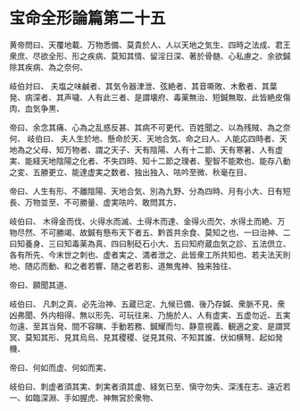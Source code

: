 # 宝命全形論篇第二十五
黄帝問曰、天覆地載、万物悉備、莫貴於人、人以天地之気生、四時之法成、君王衆庶、尽欲全形、形之疾病、莫知其情、留淫日深、著於骨髄、心私慮之、余欲鍼除其疾病、為之奈何、

岐伯対曰、
夫塩之味鹹者、其気令器津泄、弦絶者、其音嘶敗、木敷者、其葉発、病深者、其声噦、人有此三者、是謂壊府、毒薬無治、短鍼無取、此皆絶皮傷肉、血気争黒、

帝曰、余念其痛、心為之乱惑反甚、其病不可更代、百姓聞之、以為残賊、為之奈何、
岐伯曰、
夫人生於地、懸命於天、天地合気、命之曰人、人能応四時者、天地為之父母、知万物者、謂之天子、天有陰陽、人有十二節、天有寒暑、人有虚実、能経天地陰陽之化者、不失四時、知十二節之理者、聖智不能欺也、能存八動之変、五勝更立、能達虚実之数者、独出独入、呿吟至微、秋毫在目、

帝曰、人生有形、不離陰陽、天地合気、別為九野、分為四時、月有小大、日有短長、万物並至、不可勝量、虚実呿吟、敢問其方、

岐伯曰、
木得金而伐、火得水而滅、土得木而達、金得火而欠、水得土而絶、万物尽然、不可勝竭、故鍼有懸布天下者五、黔首共余食、莫知之也、一曰治神、二曰知養身、三曰知毒薬為真、四曰制砭石小大、五曰知府蔵血気之診、五法倶立、各有所先、今末世之刺也、虚者実之、満者泄之、此皆衆工所共知也、若夫法天則地、随応而動、和之者若響、随之者若影、道無鬼神、独来独往、

帝曰、願聞其道、

岐伯曰、
凡刺之真、必先治神、五蔵已定、九候已備、後乃存鍼、衆脈不見、衆凶弗聞、外内相得、無以形先、可玩往来、乃施於人、人有虚実、五虚勿近、五実勿遠、至其当発、間不容瞚、手動若務、鍼耀而匀、静意視義、観適之変、是謂冥冥、莫知其形、見其烏烏、見其稷稷、従見其飛、不知其誰、伏如横弩、起如発機、

帝曰、何如而虚、何如而実、

岐伯曰、刺虚者須其実、刺実者須其虚、経気已至、愼守勿失、深浅在志、遠近若一、如臨深淵、手如握虎、神無営於衆物、